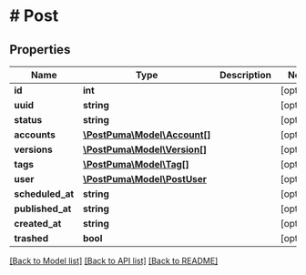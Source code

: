 # # Post

## Properties

Name | Type | Description | Notes
------------ | ------------- | ------------- | -------------
**id** | **int** |  | [optional]
**uuid** | **string** |  | [optional]
**status** | **string** |  | [optional]
**accounts** | [**\PostPuma\Model\Account[]**](Account.md) |  | [optional]
**versions** | [**\PostPuma\Model\Version[]**](Version.md) |  | [optional]
**tags** | [**\PostPuma\Model\Tag[]**](Tag.md) |  | [optional]
**user** | [**\PostPuma\Model\PostUser**](PostUser.md) |  | [optional]
**scheduled_at** | **string** |  | [optional]
**published_at** | **string** |  | [optional]
**created_at** | **string** |  | [optional]
**trashed** | **bool** |  | [optional]

[[Back to Model list]](../../README.md#models) [[Back to API list]](../../README.md#endpoints) [[Back to README]](../../README.md)
